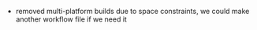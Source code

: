 * removed multi-platform builds due to space constraints, we could make another workflow file if we need it